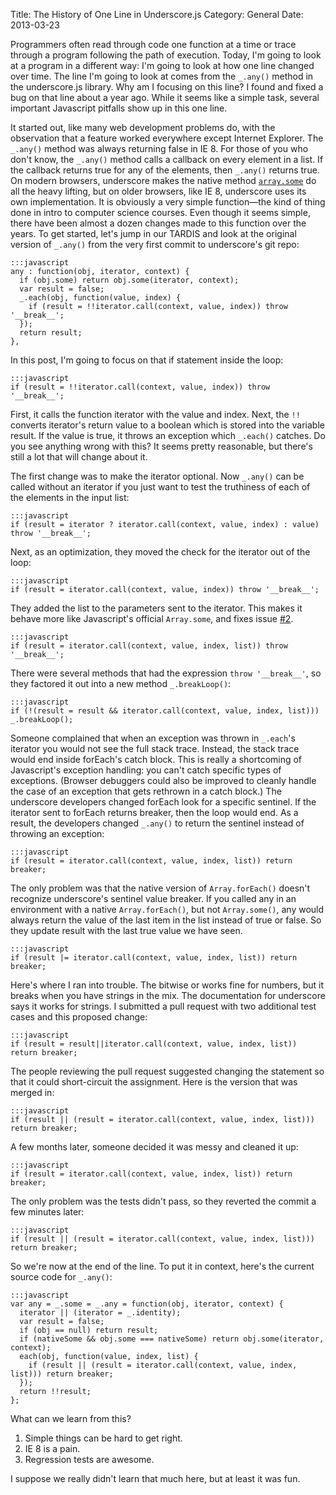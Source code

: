 Title: The History of One Line in Underscore.js
Category: General
Date: 2013-03-23

Programmers often read through code one function at a time or trace through a
program following the path of execution.
Today, I'm going to look at a program in a different way: I'm going to look at
how one line changed over time.
The line I'm going to look at comes from the `_.any()` method in the underscore.js library.
Why am I focusing on this line?
I found and fixed a bug on that line about a year ago.
While it seems like a simple task, several important Javascript pitfalls show
up in this one line.

It started out, like many web development problems do, with the observation
that a feature worked everywhere except Internet Explorer.
The `_.any()` method was always returning false in IE 8.
For those of you who don't know, the `_.any()` method calls a callback on every
element in a list.
If the callback returns true for any of the elements, then `_.any()` returns true.
On modern browsers, underscore makes the native method
[`array.some`](https://developer.mozilla.org/en-US/docs/JavaScript/Reference/Global_Objects/Array/some)
do all the heavy lifting, but on older browsers, like IE 8, underscore uses its
own implementation.
It is obviously a very simple function&mdash;the kind of thing done in intro to computer science courses.
Even though it seems simple, there have been almost a dozen changes made to this function over the years.
To get started, let's jump in our TARDIS and look at the original version of `_.any()` from the
very first commit to underscore's git repo:

    :::javascript
    any : function(obj, iterator, context) {
      if (obj.some) return obj.some(iterator, context);
      var result = false;
      _.each(obj, function(value, index) {
        if (result = !!iterator.call(context, value, index)) throw '__break__';
      });
      return result;
    },

In this post, I'm going to focus on that if statement inside the loop:

    :::javascript
    if (result = !!iterator.call(context, value, index)) throw '__break__';

First, it calls the function iterator with the value and index.
Next, the `!!` converts iterator's return value to a boolean which is stored into the variable result.
If the value is true, it throws an exception which `_.each()` catches.
Do you see anything wrong with this?
It seems pretty reasonable, but there's still a lot that will change about it.

The first change was to make the iterator optional.
Now `_.any()` can be called without an iterator if you just want to test the
truthiness of each of the elements in the input list:

    :::javascript
    if (result = iterator ? iterator.call(context, value, index) : value) throw '__break__';

Next, as an optimization, they moved the check for the iterator out of the loop:

    :::javascript
    if (result = iterator.call(context, value, index)) throw '__break__';

They added the list to the parameters sent to the iterator. This makes it
behave more like Javascript's official `Array.some`, and fixes issue
[#2](https://github.com/documentcloud/underscore/issues/2).

    :::javascript
    if (result = iterator.call(context, value, index, list)) throw '__break__';

There were several methods that had the expression `throw '__break__'`, so they
factored it out into a new method `_.breakLoop()`:

    :::javascript
    if (!(result = result && iterator.call(context, value, index, list))) _.breakLoop();

Someone complained that when an exception was thrown in `_.each`'s iterator you
would not see the full stack trace.
Instead, the stack trace would end inside forEach's catch block.
This is really a shortcoming of Javascript's exception handling: you can't
catch specific types of exceptions.
(Browser debuggers could also be improved to cleanly handle the case of an
exception that gets rethrown in a catch block.)
The underscore developers changed forEach look for a specific sentinel.
If the iterator sent to forEach returns breaker, then the loop would end.
As a result, the developers changed `_.any()` to return the sentinel instead of
throwing an exception:

    :::javascript
    if (result = iterator.call(context, value, index, list)) return breaker;

The only problem was that the native version of `Array.forEach()` doesn't
recognize underscore's sentinel value breaker.
If you called any in an environment with a native `Array.forEach()`, but not
`Array.some()`, any would always return the value of the last item in the list
instead of true or false.
So they update result with the last true value we have seen.

    :::javascript
    if (result |= iterator.call(context, value, index, list)) return breaker;

Here's where I ran into trouble.
The bitwise or works fine for numbers, but it breaks when you have strings in the mix.
The documentation for underscore says it works for strings.
I submitted a pull request with two additional test cases and this proposed change:

    :::javascript
    if (result = result||iterator.call(context, value, index, list)) return breaker;

The people reviewing the pull request suggested changing the statement so that
it could short-circuit the assignment.  Here is the version that was merged in:

    :::javascript
    if (result || (result = iterator.call(context, value, index, list))) return breaker;

A few months later, someone decided it was messy and cleaned it up:

    :::javascript
    if (result = iterator.call(context, value, index, list)) return breaker;

The only problem was the tests didn't pass, so they reverted the commit a few minutes later:

    :::javascript
    if (result || (result = iterator.call(context, value, index, list))) return breaker;

So we're now at the end of the line. To put it in context, here's the current
source code for `_.any()`:

    :::javascript
    var any = _.some = _.any = function(obj, iterator, context) {
      iterator || (iterator = _.identity);
      var result = false;
      if (obj == null) return result;
      if (nativeSome && obj.some === nativeSome) return obj.some(iterator, context);
      each(obj, function(value, index, list) {
        if (result || (result = iterator.call(context, value, index, list))) return breaker;
      });
      return !!result;
    };

What can we learn from this?

1. Simple things can be hard to get right.
2. IE 8 is a pain.
3. Regression tests are awesome.

I suppose we really didn't learn that much here, but at least it was fun.
